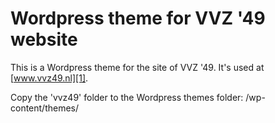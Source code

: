 Wordpress theme for VVZ '49 website
===
This is a Wordpress theme for the site of VVZ '49. It's used at [www.vvz49.nl][1].

Copy the 'vvz49' folder to the Wordpress themes folder: /wp-content/themes/

[1]: http://www.vvz49.nl/ "Go to the site of VVZ '49"